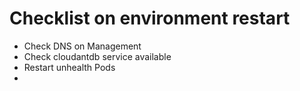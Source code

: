 # Checklist on environment restart

* Check DNS on Management
* Check cloudantdb service available
* Restart unhealth Pods
* 